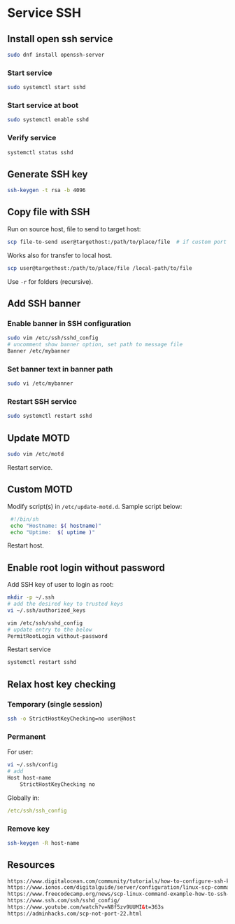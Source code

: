# Service SSH

## Install open ssh service

```sh
sudo dnf install openssh-server
```

### Start service

```sh
sudo systemctl start sshd
```

### Start service at boot

```sh
sudo systemctl enable sshd
```

### Verify service

```sh
systemctl status sshd
```

## Generate SSH key

```bash
ssh-keygen -t rsa -b 4096
```

## Copy file with SSH

Run on source host, file to send to target host:

```bash
scp file-to-send user@targethost:/path/to/place/file  # if custom port use -P port_number
```

Works also for transfer to local host. 

```bash
scp user@targethost:/path/to/place/file /local-path/to/file
```

Use `-r` for folders (recursive).

## Add SSH banner

### Enable banner in SSH configuration

```sh
sudo vim /etc/ssh/sshd_config
# uncomment show banner option, set path to message file
Banner /etc/mybanner
```

### Set banner text in banner path

```sh
sudo vi /etc/mybanner
```

### Restart SSH service

```sh
sudo systemctl restart sshd
```

## Update MOTD

```sh
sudo vim /etc/motd
```

Restart service.

## Custom MOTD

Modify script(s) in `/etc/update-motd.d`. Sample script below:

```sh
 #!/bin/sh
 echo "Hostname: $( hostname)"
 echo "Uptime:  $( uptime )"
```

Restart host.

## Enable root login without password

Add SSH key of user to login as root:

```sh
mkdir -p ~/.ssh
# add the desired key to trusted keys
vi ~/.ssh/authorized_keys
```

```sh
vim /etc/ssh/sshd_config
# update entry to the below
PermitRootLogin without-password
```

Restart service

```sh
systemctl restart sshd
```

## Relax host key checking

### Temporary (single session)

```sh
ssh -o StrictHostKeyChecking=no user@host
```

### Permanent

For user:

```sh
vi ~/.ssh/config  
# add
Host host-name
    StrictHostKeyChecking no
```

Globally in:

```yaml
/etc/ssh/ssh_config
```

### Remove key

```sh
ssh-keygen -R host-name
```

## Resources

```html
https://www.digitalocean.com/community/tutorials/how-to-configure-ssh-key-based-authentication-on-a-linux-server
https://www.ionos.com/digitalguide/server/configuration/linux-scp-command/
https://www.freecodecamp.org/news/scp-linux-command-example-how-to-ssh-file-transfer-from-remote-to-local/
https://www.ssh.com/ssh/sshd_config/
https://www.youtube.com/watch?v=N8f5zv9UUMI&t=363s
https://adminhacks.com/scp-not-port-22.html
```
